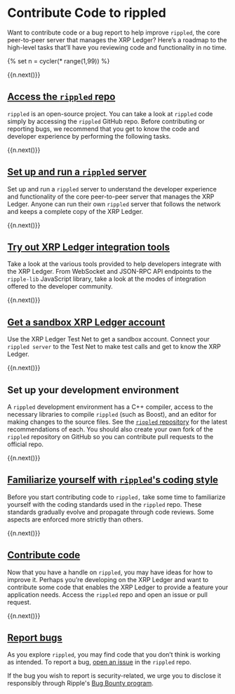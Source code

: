 # Contribute Code to rippled

Want to contribute code or a bug report to help improve `rippled`, the core peer-to-peer server that manages the XRP Ledger? Here’s a roadmap to the high-level tasks that’ll have you reviewing code and functionality in no time.

<!-- USE_CASE_STEPS_START -->
{% set n = cycler(* range(1,99)) %}

<span class="use-case-step-num">{{n.next()}}</span>
## [Access the `rippled` repo](https://github.com/ripple/rippled)

`rippled` is an open-source project. You can take a look at `rippled` code simply by accessing the `rippled` GitHub repo. Before contributing or reporting bugs, we recommend that you get to know the code and developer experience by performing the following tasks.


<span class="use-case-step-num">{{n.next()}}</span>
## [Set up and run a `rippled` server](manage-the-rippled-server.html)

Set up and run a `rippled` server to understand the developer experience and functionality of the core peer-to-peer server that manages the XRP Ledger. Anyone can run their own `rippled` server that follows the network and keeps a complete copy of the XRP Ledger.


<span class="use-case-step-num">{{n.next()}}</span>
## [Try out XRP Ledger integration tools](get-started-with-the-rippled-api.html)

Take a look at the various tools provided to help developers integrate with the XRP Ledger. From WebSocket and JSON-RPC API endpoints to the `ripple-lib` JavaScript library, take a look at the modes of integration offered to the developer community.


<span class="use-case-step-num">{{n.next()}}</span>
## [Get a sandbox XRP Ledger account](xrp-test-net-faucet.html)

Use the XRP Ledger Test Net to get a sandbox account. Connect your `rippled server` to the Test Net to make test calls and get to know the XRP Ledger.


<span class="use-case-step-num">{{n.next()}}</span>
## Set up your development environment

A `rippled` development environment has a C++ compiler, access to the necessary libraries to compile `rippled` (such as Boost), and an editor for making changes to the source files. See the [`rippled` repository](https://github.com/ripple/rippled) for the latest recommendations of each. You should also create your own fork of the `rippled` repository on GitHub so you can contribute pull requests to the official repo. <!-- for future, awaiting links to a few rippled repo md files - Nik -->


<span class="use-case-step-num">{{n.next()}}</span>
## [Familiarize yourself with `rippled`'s coding style](https://github.com/ripple/rippled/blob/develop/docs/CodingStyle.md)

Before you start contributing code to `rippled,` take some time to familiarize yourself with the coding standards used in the `rippled` repo. These standards gradually evolve and propagate through code reviews. Some aspects are enforced more strictly than others.


<span class="use-case-step-num">{{n.next()}}</span>
## [Contribute code](https://github.com/ripple/rippled/pulls)

Now that you have a handle on `rippled`, you may have ideas for how to improve it. Perhaps you’re developing on the XRP Ledger and want to contribute some code that enables the XRP Ledger to provide a feature your application needs. Access the `rippled` repo and open an issue or pull request.


<span class="use-case-step-num">{{n.next()}}</span>
## [Report bugs](https://github.com/ripple/rippled/issues)

As you explore `rippled`, you may find code that you don’t think is working as intended. To report a bug, [open an issue](https://github.com/ripple/rippled/issues) in the `rippled` repo.

If the bug you wish to report is security-related, we urge you to disclose it responsibly through Ripple's [Bug Bounty program](https://ripple.com/bug-bounty/).
